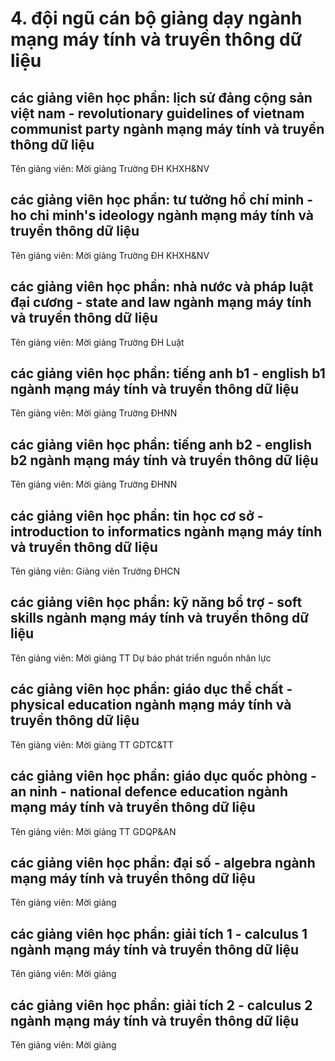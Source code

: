 # 4. đội ngũ cán bộ giảng dạy ngành mạng máy tính và truyền thông dữ liệu
## các giảng viên học phần: lịch sử đảng cộng sản việt nam - revolutionary guidelines of vietnam communist party ngành mạng máy tính và truyền thông dữ liệu
Tên giảng viên: Mời giảng Trường ĐH KHXH&NV
## các giảng viên học phần: tư tưởng hồ chí minh - ho chi minh's ideology ngành mạng máy tính và truyền thông dữ liệu
Tên giảng viên: Mời giảng Trường ĐH KHXH&NV
## các giảng viên học phần: nhà nước và pháp luật đại cương - state and law ngành mạng máy tính và truyền thông dữ liệu
Tên giảng viên: Mời giảng Trường ĐH Luật
## các giảng viên học phần: tiếng anh b1 - english b1 ngành mạng máy tính và truyền thông dữ liệu
Tên giảng viên: Mời giảng Trường ĐHNN
## các giảng viên học phần: tiếng anh b2 - english b2 ngành mạng máy tính và truyền thông dữ liệu
Tên giảng viên: Mời giảng Trường ĐHNN
## các giảng viên học phần: tin học cơ sở - introduction to informatics ngành mạng máy tính và truyền thông dữ liệu
Tên giảng viên: Giảng viên Trường ĐHCN
## các giảng viên học phần: kỹ năng bổ trợ - soft skills ngành mạng máy tính và truyền thông dữ liệu
Tên giảng viên: Mời giảng TT Dự báo phát triển nguồn nhân lực
## các giảng viên học phần: giáo dục thể chất  - physical education ngành mạng máy tính và truyền thông dữ liệu
Tên giảng viên: Mời giảng TT GDTC&TT
## các giảng viên học phần: giáo dục quốc phòng - an ninh - national defence education ngành mạng máy tính và truyền thông dữ liệu
Tên giảng viên: Mời giảng TT GDQP&AN
## các giảng viên học phần: đại số - algebra ngành mạng máy tính và truyền thông dữ liệu
Tên giảng viên: Mời giảng
## các giảng viên học phần: giải tích 1 - calculus 1 ngành mạng máy tính và truyền thông dữ liệu
Tên giảng viên: Mời giảng
## các giảng viên học phần: giải tích 2 - calculus 2 ngành mạng máy tính và truyền thông dữ liệu
Tên giảng viên: Mời giảng
